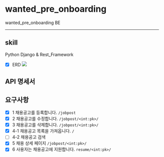 # wanted_pre_onboarding
wanted_pre_onboarding BE

---

## skill
Python
Django & Rest_Framework

- [x] ERD
![](https://velog.velcdn.com/images/thovy/post/84df8a15-f0b2-4c1e-83c8-f9316518b374/image.png)

## API 명세서

## 요구사항
- [x] 1 채용공고를 등록합니다. `/jobpost`
- [x] 2 채용공고를 수정합니다. `/jobpost/<int:pk>/`
- [x] 3 채용공고를 삭제합니다. `/jobpost/<int:pk>/`
- [x] 4-1 채용공고 목록을 가져옵니다. `/`
- [ ] 4-2 채용공고 검색
- [x] 5 채용 상세 페이지 `/jobpost/<int:pk>/`
- [x] 6 사용자는 채용공고에 지원합니다. `resume/<int:pk>/`
